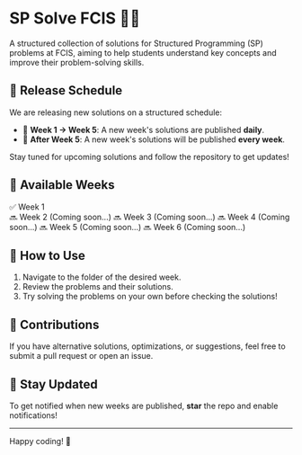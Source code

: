 # SP Solve FCIS 🧑‍💻

A structured collection of solutions for Structured Programming (SP) problems at FCIS, aiming to help students understand key concepts and improve their problem-solving skills.

## 📅 Release Schedule

We are releasing new solutions on a structured schedule:

- 📌 **Week 1 → Week 5**: A new week's solutions are published **daily**.
- 📌 **After Week 5**: A new week's solutions will be published **every week**.

Stay tuned for upcoming solutions and follow the repository to get updates!

## 📖 Available Weeks

✅ Week 1  
🔜 Week 2 (Coming soon...)
🔜 Week 3 (Coming soon...)
🔜 Week 4 (Coming soon...)
🔜 Week 5 (Coming soon...)
🔜 Week 6 (Coming soon...)

## 🚀 How to Use

1. Navigate to the folder of the desired week.
2. Review the problems and their solutions.
3. Try solving the problems on your own before checking the solutions!

## 🤝 Contributions

If you have alternative solutions, optimizations, or suggestions, feel free to submit a pull request or open an issue.

## 📢 Stay Updated

To get notified when new weeks are published, **star** the repo and enable notifications!

---

Happy coding! 🚀 